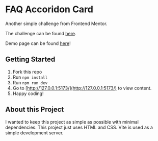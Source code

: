 # FAQ Accoridon Card

Another simple challenge from Frontend Mentor.

The challenge can be found [here](https://www.frontendmentor.io/challenges/faq-accordion-card-XlyjD0Oam).

Demo page can be found [here](https://davinaleong.github.io/fem-faq-accordion-card/)!

## Getting Started

1. Fork this repo
2. Run `npm install`
3. Run `npm run dev`
4. Go to [http://127.0.0.1:5173/](http://127.0.0.1:5173/) to view content.
5. Happy coding!

## About this Project

I wanted to keep this project as simple as possible with minimal dependencies. This project just uses HTML and CSS. Vite is used as a simple development server.
